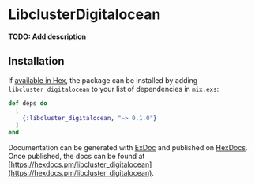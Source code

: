 # LibclusterDigitalocean

**TODO: Add description**

## Installation

If [available in Hex](https://hex.pm/docs/publish), the package can be installed
by adding `libcluster_digitalocean` to your list of dependencies in `mix.exs`:

```elixir
def deps do
  [
    {:libcluster_digitalocean, "~> 0.1.0"}
  ]
end
```

Documentation can be generated with [ExDoc](https://github.com/elixir-lang/ex_doc)
and published on [HexDocs](https://hexdocs.pm). Once published, the docs can
be found at [https://hexdocs.pm/libcluster_digitalocean](https://hexdocs.pm/libcluster_digitalocean).

